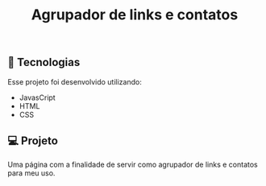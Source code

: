 <h1 align="center">
Agrupador de links e contatos
</h1>

<br>

## 🚀 Tecnologias

Esse projeto foi desenvolvido utilizando:

- JavasCript
- HTML
- CSS

## 💻 Projeto

Uma página com a finalidade de servir como agrupador de links e contatos para meu uso.
